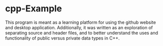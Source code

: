 # cpp-Example
This program is meant as a learning platform for using the github website and desktop application. Additionally, it was written as an exploration of separating source and header files, and to better understand the uses and functionality of public versus private data types in C++.
